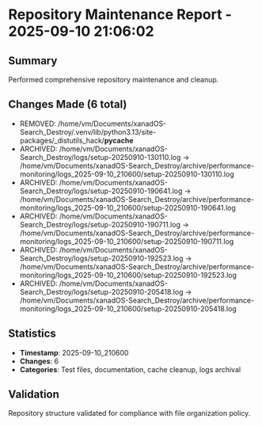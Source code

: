 # Repository Maintenance Report - 2025-09-10 21:06:02

## Summary
Performed comprehensive repository maintenance and cleanup.

## Changes Made (6 total)

- REMOVED: /home/vm/Documents/xanadOS-Search_Destroy/.venv/lib/python3.13/site-packages/_distutils_hack/__pycache__
- ARCHIVED: /home/vm/Documents/xanadOS-Search_Destroy/logs/setup-20250910-130110.log → /home/vm/Documents/xanadOS-Search_Destroy/archive/performance-monitoring/logs_2025-09-10_210600/setup-20250910-130110.log
- ARCHIVED: /home/vm/Documents/xanadOS-Search_Destroy/logs/setup-20250910-190641.log → /home/vm/Documents/xanadOS-Search_Destroy/archive/performance-monitoring/logs_2025-09-10_210600/setup-20250910-190641.log
- ARCHIVED: /home/vm/Documents/xanadOS-Search_Destroy/logs/setup-20250910-190711.log → /home/vm/Documents/xanadOS-Search_Destroy/archive/performance-monitoring/logs_2025-09-10_210600/setup-20250910-190711.log
- ARCHIVED: /home/vm/Documents/xanadOS-Search_Destroy/logs/setup-20250910-192523.log → /home/vm/Documents/xanadOS-Search_Destroy/archive/performance-monitoring/logs_2025-09-10_210600/setup-20250910-192523.log
- ARCHIVED: /home/vm/Documents/xanadOS-Search_Destroy/logs/setup-20250910-205418.log → /home/vm/Documents/xanadOS-Search_Destroy/archive/performance-monitoring/logs_2025-09-10_210600/setup-20250910-205418.log

## Statistics
- **Timestamp**: 2025-09-10_210600
- **Changes**: 6
- **Categories**: Test files, documentation, cache cleanup, logs archival

## Validation
Repository structure validated for compliance with file organization policy.
